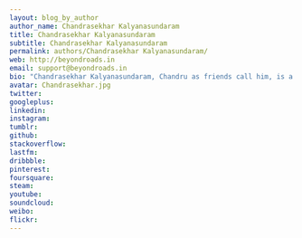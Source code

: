 ```yaml
---
layout: blog_by_author
author_name: Chandrasekhar Kalyanasundaram
title: Chandrasekhar Kalyanasundaram
subtitle: Chandrasekhar Kalyanasundaram
permalink: authors/Chandrasekhar Kalyanasundaram/
web: http://beyondroads.in
email: support@beyondroads.in
bio: "Chandrasekhar Kalyanasundaram, Chandru as friends call him, is a Bangalore based naturalist and wildlife Photographer. He run a Travel & Photography company BeyondRoads and conducts wildlife tours"
avatar: Chandrasekhar.jpg
twitter: 
googleplus:
linkedin:
instagram:
tumblr:
github:
stackoverflow:
lastfm:
dribbble:
pinterest:
foursquare:
steam:
youtube:
soundcloud:
weibo:
flickr:
---
```

